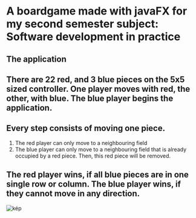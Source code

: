 # A boardgame made with javaFX for my second semester subject: Software development in practice
## The application
## There are 22 red, and 3 blue pieces on the 5x5 sized controller. One player moves with red, the other, with blue. The blue player begins the application.
## Every step consists of moving one piece.

1. The red player can only move to a neighbouring field
2. The blue player can only move to a neighbouring field that is already occupied by a red piece. Then, this red piece will be removed.

## The red player wins, if all blue pieces are in one single row or column. The blue player wins, if they cannot move in any direction.

![kép](https://github.com/user-attachments/assets/d03db883-d5fc-4742-893a-407ab5261337)

